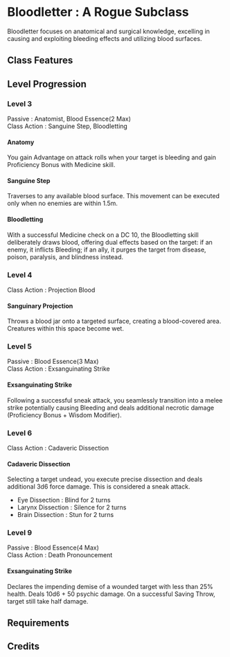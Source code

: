 # Bloodletter : A Rogue Subclass
Bloodletter focuses on anatomical and surgical knowledge, excelling in causing and exploiting bleeding effects and utilizing blood surfaces.

## Class Features

## Level Progression

### Level 3
Passive : Anatomist, Blood Essence(2 Max)   
Class Action : Sanguine Step, Bloodletting

#### Anatomy
You gain Advantage on attack rolls when your target is bleeding and gain Proficiency Bonus with Medicine skill.

#### Sanguine Step
Traverses to any available blood surface. This movement can be executed only when no enemies are within 1.5m.

#### Bloodletting
With a successful Medicine check on a DC 10, the Bloodletting skill deliberately draws blood, offering dual effects based on the target: if an enemy, it inflicts Bleeding; if an ally, it purges the target from disease, poison, paralysis, and blindness instead.

### Level 4
Class Action : Projection Blood   

#### Sanguinary Projection
Throws a blood jar onto a targeted surface, creating a blood-covered area. Creatures within this space become wet.

### Level 5
Passive : Blood Essence(3 Max)   
Class Action : Exsanguinating Strike   

#### Exsanguinating Strike 
Following a successful sneak attack, you seamlessly transition into a melee strike potentially causing Bleeding and deals additional necrotic damage (Proficiency Bonus + Wisdom Modifier). 

### Level 6   
Class Action : Cadaveric Dissection   

#### Cadaveric Dissection   
Selecting a target undead, you execute precise dissection and deals additional 3d6 force damage. This is considered a sneak attack.
* Eye Dissection : Blind for 2 turns
* Larynx Dissection : Silence for 2 turns
* Brain Dissection : Stun for 2 turns

### Level 9   
Passive : Blood Essence(4 Max)   
Class Action : Death Pronouncement   

#### Exsanguinating Strike 
Declares the impending demise of a wounded target with less than 25% health. Deals 10d6 + 50 psychic damage. On a successful Saving Throw, target still take half damage. 

## Requirements

## Credits
